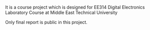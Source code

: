 It is a course project which is designed for EE314 Digital Electronics Laboratory Course at Middle East Technical University

Only final report is public in this project.
